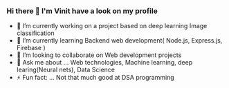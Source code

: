 ### Hi there 👋 I'm Vinit have a look on my profile


<!--**VinitGurjar/VinitGurjar** is a ✨ _special_ ✨ repository because its `README.md` (this file) appears on your GitHub profile.
 🤔 I’m looking for help with ...\
 - 📫 How to reach me: ...
- 📫 How to reach me: ...-->


- 🔭 I’m currently working on a project based on deep learning Image classification
- 🌱 I’m currently learning Backend web development( Node.js, Express.js, Firebase )
- 👯 I’m looking to collaborate on Web development projects
- 💬 Ask me about ... Web technologies, Machine learning, deep learing(Neural nets), Data Science
- ⚡ Fun fact: ... Not that much good at DSA programming 

